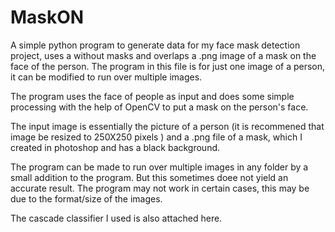 # MaskON
A simple python program to generate data for my face mask detection project, uses a without masks and overlaps a .png image of a mask on the face of the person.
The program in this file is for just one image of a person, it can be modified to run over multiple images.

The program uses the face of people as input and does some simple processing with the help of OpenCV to put a mask on the person's face. 

The input image is essentially the picture of a person (it is recommened that image be resized to 250X250 pixels ) and a .png file of a mask, which I created in photoshop and has a black background. 

The program can be made to run over multiple images in any folder by a small addition to the program. But this sometimes doee not yield an accurate result.
The program may not work in certain cases, this may be due to the format/size of the images.

The cascade classifier I used is also attached here.

